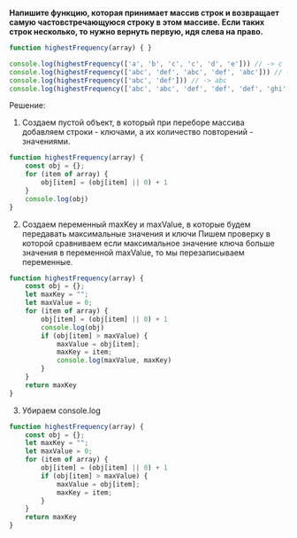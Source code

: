 **Напишите функцию, которая принимает массив строк и возвращает самую частовстречающуюся строку в этом массиве. Если таких строк несколько, то нужно вернуть первую, идя слева на право.**

```javascript
function highestFrequency(array) { }

console.log(highestFrequency(['a', 'b', 'c', 'c', 'd', 'e'])) // -> c
console.log(highestFrequency(['abc', 'def', 'abc', 'def', 'abc'])) // -> abc
console.log(highestFrequency(['abc', 'def'])) // -> abc
console.log(highestFrequency(['abc', 'abc', 'def', 'def', 'def', 'ghi', 'ghi', 'ghi', 'ghi' ])) // -> ghi
```

Решение:
1. Создаем пустой объект, в который при переборе массива добавляем строки - ключами, а их количество повторений - значениями.
```javascript
function highestFrequency(array) {
	const obj = {};
	for (item of array) {
		obj[item] = (obj[item] || 0) + 1
	}
	console.log(obj)
}
```
2. Создаем переменный maxKey и maxValue, в которые будем передавать максимальные значения и ключи
   Пишем проверку в которой сравниваем если максимальное значение ключа больше значения в переменной maxValue, то мы перезаписываем переменные.
```javascript
function highestFrequency(array) {
	const obj = {};
	let maxKey = "";
	let maxValue = 0;
	for (item of array) {
		obj[item] = (obj[item] || 0) + 1
		console.log(obj)
		if (obj[item] > maxValue) {
			maxValue = obj[item];
			maxKey = item;
			console.log(maxValue, maxKey)
		}
	}
	return maxKey
}
```
3. Убираем console.log
```javascript
function highestFrequency(array) {
	const obj = {};
	let maxKey = "";
	let maxValue = 0;
	for (item of array) {
		obj[item] = (obj[item] || 0) + 1
		if (obj[item] > maxValue) {
			maxValue = obj[item];
			maxKey = item;
		}
	}
	return maxKey
}
```